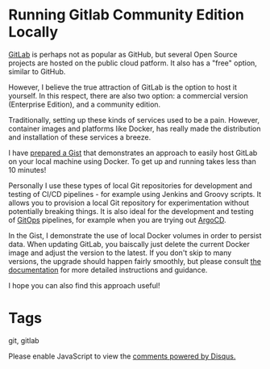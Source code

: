 # Running Gitlab Community Edition Locally

[GitLab](https://about.gitlab.com/) is perhaps not as popular as GitHub, but several Open Source projects are hosted on the public cloud patform. It also has a "free" option, similar to GitHub.

However, I believe the true attraction of GitLab is the option to host it yourself. In this respect, there are also two option: a commercial version (Enterprise Edition), and a community edition.

Traditionally, setting up these kinds of services used to be a pain. However, container images and platforms like Docker, has really made the distribution and installation of these services a breeze.

I have [prepared a Gist](https://gist.github.com/nicc777/26641b141e0a00d900e99969d7730ff7) that demonstrates an approach to easily host GitLab on your local machine using Docker. To get up and running takes less than 10 minutes!

Personally I use these types of local Git repositories for development and testing of CI/CD pipelines - for example using Jenkins and Groovy scripts. It allows you to provision a local Git repository for experimentation without potentially breaking things. It is also ideal for the development and testing of [GitOps](https://www.gitops.tech/) pipelines, for example when you are trying out [ArgoCD](https://argo-cd.readthedocs.io/en/stable/).

In the Gist, I demonstrate the use of local Docker volumes in order to persist data. When updating GitLab, you baiscally just delete the current Docker image and adjust the version to the latest. If you don't skip to many versions, the upgrade should happen fairly smoothly, but please consult [the documentation](https://docs.gitlab.com/ee/install/docker.html#update) for more detailed instructions and guidance.

I hope you can also find this approach useful!

# Tags

git, gitlab

<div id="disqus_thread"></div>
<script>
    /**
    *  RECOMMENDED CONFIGURATION VARIABLES: EDIT AND UNCOMMENT THE SECTION BELOW TO INSERT DYNAMIC VALUES FROM YOUR PLATFORM OR CMS.
    *  LEARN WHY DEFINING THESE VARIABLES IS IMPORTANT: https://disqus.com/admin/universalcode/#configuration-variables    */
    /*
    var disqus_config = function () {
    this.page.url = PAGE_URL;  // Replace PAGE_URL with your page's canonical URL variable
    this.page.identifier = PAGE_IDENTIFIER; // Replace PAGE_IDENTIFIER with your page's unique identifier variable
    };
    */
    (function() { // DON'T EDIT BELOW THIS LINE
    var d = document, s = d.createElement('script');
    s.src = 'https://nicc777.disqus.com/embed.js';
    s.setAttribute('data-timestamp', +new Date());
    (d.head || d.body).appendChild(s);
    })();
</script>
<noscript>Please enable JavaScript to view the <a href="https://disqus.com/?ref_noscript">comments powered by Disqus.</a></noscript>

